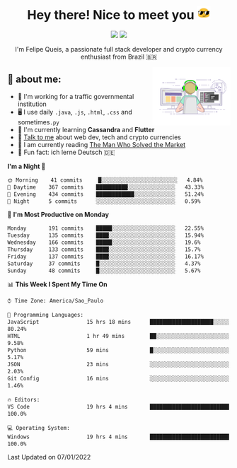 
<h1 align="center">Hey there! Nice to meet you <img src="assets/sunglasses.gif" width="30"/></h1>

<p align="center">
  <a href="https://www.linkedin.com/in/fqueis"><img src="https://img.shields.io/badge/-LinkedIn-blue?style=flat&logo=Linkedin&logoColor=white" /></a>
  <a href="mailto:fqueis@gmail.com"><img src="https://img.shields.io/badge/-Gmail-c14438?style=flat&logo=Gmail&logoColor=white" /></a>
</p>

<p align="center">I'm Felipe Queis, a passionate full stack developer and crypto currency enthusiast from Brazil 🇧🇷</p>

<img width="35%" align="right" alt="fqueis" src="assets/profile.gif" /></p>

## 🤵 about me:

- 🏢 I'm working for a traffic governmental institution
- 🖥️ I use daily `.java`, `.js`, `.html`, `.css` and sometimes`.py`
- 🌱 I'm currently learning **Cassandra** and **Flutter**
- 💬 [Talk to me](https://github.com/fqueis/fqueis/discussions) about web dev, tech and crypto currencies
- 📖 I am currently reading [The Man Who Solved the Market](https://amzn.com/073521798X)
- 💭 Fun fact: ich lerne Deutsch 🇩🇪

<!--START_SECTION:waka-->
**I'm a Night 🦉** 

```text
🌞 Morning    41 commits     █░░░░░░░░░░░░░░░░░░░░░░░░   4.84% 
🌆 Daytime    367 commits    ██████████░░░░░░░░░░░░░░░   43.33% 
🌃 Evening    434 commits    ████████████░░░░░░░░░░░░░   51.24% 
🌙 Night      5 commits      ░░░░░░░░░░░░░░░░░░░░░░░░░   0.59%

```
📅 **I'm Most Productive on Monday** 

```text
Monday       191 commits    █████░░░░░░░░░░░░░░░░░░░░   22.55% 
Tuesday      135 commits    ████░░░░░░░░░░░░░░░░░░░░░   15.94% 
Wednesday    166 commits    █████░░░░░░░░░░░░░░░░░░░░   19.6% 
Thursday     133 commits    ████░░░░░░░░░░░░░░░░░░░░░   15.7% 
Friday       137 commits    ████░░░░░░░░░░░░░░░░░░░░░   16.17% 
Saturday     37 commits     █░░░░░░░░░░░░░░░░░░░░░░░░   4.37% 
Sunday       48 commits     █░░░░░░░░░░░░░░░░░░░░░░░░   5.67%

```


📊 **This Week I Spent My Time On** 

```text
⌚︎ Time Zone: America/Sao_Paulo

💬 Programming Languages: 
JavaScript               15 hrs 18 mins      ████████████████████░░░░░   80.24% 
HTML                     1 hr 49 mins        ██░░░░░░░░░░░░░░░░░░░░░░░   9.58% 
Python                   59 mins             █░░░░░░░░░░░░░░░░░░░░░░░░   5.17% 
JSON                     23 mins             ░░░░░░░░░░░░░░░░░░░░░░░░░   2.03% 
Git Config               16 mins             ░░░░░░░░░░░░░░░░░░░░░░░░░   1.46%

🔥 Editors: 
VS Code                  19 hrs 4 mins       █████████████████████████   100.0%

💻 Operating System: 
Windows                  19 hrs 4 mins       █████████████████████████   100.0%

```


 Last Updated on 07/01/2022
<!--END_SECTION:waka-->
